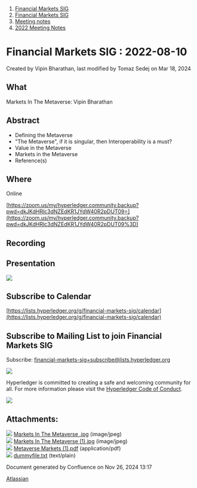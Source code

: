 1. [Financial Markets SIG](index.html)
2. [Financial Markets SIG](Financial-Markets-SIG_20545549.html)
3. [Meeting notes](Meeting-notes_20558268.html)
4. [2022 Meeting Notes](2022-Meeting-Notes_20547503.html)

# Financial Markets SIG : 2022-08-10

Created by Vipin Bharathan, last modified by Tomaz Sedej on Mar 18, 2024

## What

Markets In The Metaverse: Vipin Bharathan

## Abstract

- Defining the Metaverse
- "The Metaverse", if it is singular, then Interoperability is a must?
- Value in the Metaverse
- Markets in the Metaverse
- Reference(s)

## Where

Online

[https://zoom.us/my/hyperledger.community.backup?pwd=dkJKdHRlc3dNZEdKR1JYdW40R2pDUT09=](https://zoom.us/my/hyperledger.community.backup?pwd=dkJKdHRlc3dNZEdKR1JYdW40R2pDUT09%3D)

## Recording

## Presentation

[![](attachments/thumbnails/20547469/20560095)](attachments/20547469/20560095.pdf)

## Subscribe to Calendar

[https://lists.hyperledger.org/g/financial-markets-sig/calendar](https://lists.hyperledger.org/g/financial-markets-sig/calendar)

## Subscribe to Mailing List to join Financial Markets SIG

Subscribe: [financial-markets-sig+subscribe@lists.hyperledger.org](mailto:financial-markets-sig+subscribe@lists.hyperledger.org)

![](https://wiki.hyperledger.org/download/attachments/2392771/welcome.png?version=2&modificationDate=1572450107000&api=v2)

Hyperledger is committed to creating a safe and welcoming community for all. For more information please visit the [Hyperledger Code of Conduct](https://lf-hyperledger.atlassian.net/wiki/display/HYP/Hyperledger+Code+of+Conduct).

![](https://wiki.hyperledger.org/download/attachments/29034696/Antitrustnotice.png?version=1&modificationDate=1581695654000&api=v2)

## Attachments:

![](images/icons/bullet_blue.gif) [Markets In The Metaverse .jpg](attachments/20547469/20560091.jpg) (image/jpeg)  
![](images/icons/bullet_blue.gif) [Markets In The Metaverse (1).jpg](attachments/20547469/20560092.jpg) (image/jpeg)  
![](images/icons/bullet_blue.gif) [Metaverse Markets (1).pdf](attachments/20547469/20560095.pdf) (application/pdf)  
![](images/icons/bullet_blue.gif) [dummyfile.txt](attachments/20547469/20560094.txt) (text/plain)

Document generated by Confluence on Nov 26, 2024 13:17

[Atlassian](http://www.atlassian.com/)
